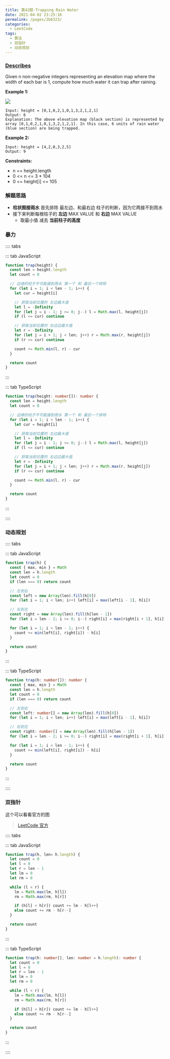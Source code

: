 ```yaml
---
title: 第42题-Trapping Rain Water
date: 2021-04-02 23:25:16
permalink: /pages/2b6323/
categories:
  - LeetCode
tags:
  - 算法
  - 双指针
  - 动态规划
---
```


### [Describes](https://leetcode-cn.com/problems/trapping-rain-water/)

Given <span class="span-shadow">n</span> non-negative integers representing an elevation map where the width of each bar is <span class="span-shadow">1</span>, compute how much water it can trap after raining.

<!-- more -->

**Example 1:**

<img src="https://cdn.jsdelivr.net/gh/xiaojun996/CDN/images/leetcode/trapping-rain-water.png" />

```
Input: height = [0,1,0,2,1,0,1,3,2,1,2,1]
Output: 6
Explanation: The above elevation map (black section) is represented by array [0,1,0,2,1,0,1,3,2,1,2,1]. In this case, 6 units of rain water (blue section) are being trapped.
```

**Example 2:**

```
Input: height = [4,2,0,3,2,5]
Output: 9
```

**Constraints:**

- <span class="span-shadow">n == height.length</span>
- <span class="span-shadow">0 <= n <= 3 \* 104</span>
- <span class="span-shadow">0 <= height[i] <= 105</span>

### 解题思路

- **柱状图接雨水** 首先排除 最左边、和最右边 柱子的判断，因为它两接不到雨水
- 接下来判断每根柱子的 **左边** MAX VALUE 和 **右边** MAX VALUE
  - 取最小值 减去 **当前柱子的高度**

### 暴力

:::: tabs

::: tab JavaScript

```JavaScript
function trap(height) {
  const len = height.length
  let count = 0

  // 边缘的柱子不可能接到雨水 第一个 和 最后一个排除
  for (let i = 1; i < len - 1; i++) {
    let cur = height[i]

    // 获取当前位置的 左边最大值
    let l = -Infinity
    for (let j = i - 1; j >= 0; j--) l = Math.max(l, height[j])
    if (l <= cur) continue

    // 获取当前位置的 右边边最大值
    let r = -Infinity
    for (let j = i + 1; j < len; j++) r = Math.max(r, height[j])
    if (r <= cur) continue

    count += Math.min(l, r) - cur
  }

  return count
}
```

:::

::: tab TypeScript

```TypeScript
function trap(height: number[]): number {
  const len = height.length
  let count = 0

  // 边缘的柱子不可能接到雨水 第一个 和 最后一个排除
  for (let i = 1; i < len - 1; i++) {
    let cur = height[i]

    // 获取当前位置的 左边最大值
    let l = -Infinity
    for (let j = i - 1; j >= 0; j--) l = Math.max(l, height[j])
    if (l <= cur) continue

    // 获取当前位置的 右边边最大值
    let r = -Infinity
    for (let j = i + 1; j < len; j++) r = Math.max(r, height[j])
    if (r <= cur) continue

    count += Math.min(l, r) - cur
  }

  return count
}
```

:::

::::

### 动态规划

:::: tabs

::: tab JavaScript

```JavaScript
function trap(h) {
  const { max, min } = Math
  const len = h.length
  let count = 0
  if (len === 0) return count

  // 左到右
  const left = new Array(len).fill(h[0])
  for (let i = 1; i < len; i++) left[i] = max(left[i - 1], h[i])

  // 右到左
  const right = new Array(len).fill(h[len - 1])
  for (let i = len - 2; i >= 0; i--) right[i] = max(right[i + 1], h[i])

  for (let i = 1; i < len - 1; i++) {
    count += min(left[i], right[i]) - h[i]
  }

  return count
}
```

:::

::: tab TypeScript

```TypeScript
function trap(h: number[]): number {
  const { max, min } = Math
  const len = h.length
  let count = 0
  if (len === 0) return count

  // 左到右
  const left: number[] = new Array(len).fill(h[0])
  for (let i = 1; i < len; i++) left[i] = max(left[i - 1], h[i])

  // 右到左
  const right: number[] = new Array(len).fill(h[len - 1])
  for (let i = len - 2; i >= 0; i--) right[i] = max(right[i + 1], h[i])

  for (let i = 1; i < len - 1; i++) {
    count += min(left[i], right[i]) - h[i]
  }

  return count
}
```

:::

::::

### 双指针

这个可以看看官方的图

> [LeetCode 官方](https://leetcode-cn.com/problems/volume-of-histogram-lcci/solution/zhi-fang-tu-de-shui-liang-by-leetcode-so-7rla/)

:::: tabs

::: tab JavaScript

```JavaScript
function trap(h, len= h.length) {
  let count = 0
  let l = 0
  let r = len - 1
  let lm = 0
  let rm = 0

  while (l < r) {
    lm = Math.max(lm, h[l])
    rm = Math.max(rm, h[r])

    if (h[l] < h[r]) count += lm - h[l++]
    else count += rm - h[r--]
  }

  return count
}
```

:::

::: tab TypeScript

```TypeScript
function trap(h: number[], len: number = h.length): number {
  let count = 0
  let l = 0
  let r = len - 1
  let lm = 0
  let rm = 0

  while (l < r) {
    lm = Math.max(lm, h[l])
    rm = Math.max(rm, h[r])

    if (h[l] < h[r]) count += lm - h[l++]
    else count += rm - h[r--]
  }

  return count
}
```

:::

::::
